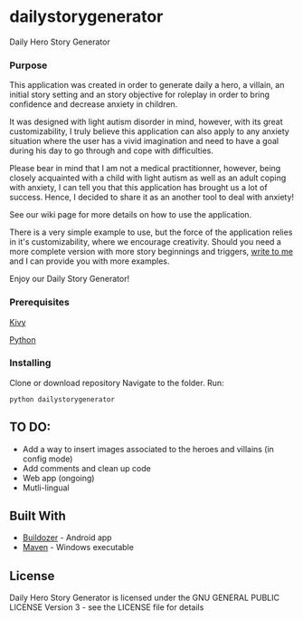# dailystorygenerator
Daily Hero Story Generator

### Purpose
This application was created in order to generate daily a hero, a villain, an initial story setting and an story objective for roleplay in order to bring confidence and decrease anxiety in children.

It was designed with light autism disorder in mind, however, with its great customizability, I truly believe this application can also apply to any anxiety situation where the user has a vivid imagination and need to have a goal during his day to go through and cope with difficulties.

Please bear in mind that I am not a medical practitionner, however, being closely acquainted with a child with light autism as well as an adult coping with anxiety, I can tell you that this application has brought us a lot of success. Hence, I decided to share it as an another tool to deal with anxiety!

See our wiki page for more details on how to use the application.

There is a very simple example to use, but the force of the application relies in it's customizability, where we encourage creativity. Should you need a more complete version with more story beginnings and triggers, [write to me](mailto:devdessca@gmail.com) and I can provide you with more examples.

Enjoy our Daily Story Generator!


### Prerequisites

[Kivy](https://kivy.org/doc/stable/installation/installation.html)

[Python](https://www.python.org/downloads/)


### Installing

Clone or download repository
Navigate to the folder.
Run:

```
python dailystorygenerator
```


## TO DO:

- Add a way to insert images associated to the heroes and villains (in config mode)
- Add comments and clean up code
- Web app (ongoing)
- Mutli-lingual


## Built With

* [Buildozer](https://kivy.org/doc/stable/guide/packaging-android.html) - Android app
* [Maven](https://kivy.org/doc/stable/guide/packaging-windows.html) - Windows executable

## License

Daily Hero Story Generator is licensed under the GNU GENERAL PUBLIC LICENSE Version 3 - see the LICENSE file for details